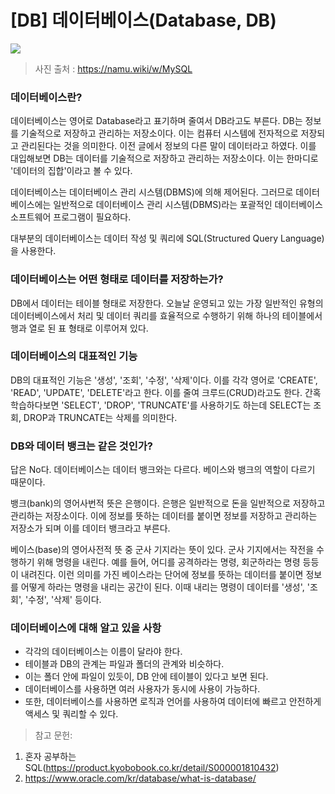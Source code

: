# [DB] 데이터베이스(Database, DB)

![](https://velog.velcdn.com/images/chrios99/post/bc299d12-855d-4574-95bc-83f6d6c72835/image.png)
> 사진 출처 : https://namu.wiki/w/MySQL

### 데이터베이스란?
데이터베이스는 영어로 Database라고 표기하며 줄여서 DB라고도 부른다. DB는 정보를 기술적으로 저장하고 관리하는 저장소이다. 이는 컴퓨터 시스템에 전자적으로 저장되고 관리된다는 것을 의미한다. 이전 글에서 정보의 다른 말이 데이터라고 하였다. 이를 대입해보면 DB는 데이터를 기술적으로 저장하고 관리하는 저장소이다. 이는 한마디로 '데이터의 집합'이라고 볼 수 있다.

데이터베이스는 데이터베이스 관리 시스템(DBMS)에 의해 제어된다. 그러므로 데이터베이스에는 일반적으로 데이터베이스 관리 시스템(DBMS)라는 포괄적인 데이터베이스 소프트웨어 프로그램이 필요하다.

대부분의 데이터베이스는 데이터 작성 및 쿼리에 SQL(Structured Query Language)을 사용한다.

### 데이터베이스는 어떤 형태로 데이터를 저장하는가?
DB에서 데이터는 테이블 형태로 저장한다. 오늘날 운영되고 있는 가장 일반적인 유형의 데이터베이스에서 처리 및 데이터 쿼리를 효율적으로 수행하기 위해 하나의 테이블에서 행과 열로 된 표 형태로 이루어져 있다.

### 데이터베이스의 대표적인 기능
DB의 대표적인 기능은 '생성', '조회', '수정', '삭제'이다. 이를 각각 영어로 'CREATE', 'READ', 'UPDATE', 'DELETE'라고 한다. 이를 줄여 크루드(CRUD)라고도 한다. 간혹 학습하다보면 'SELECT', 'DROP', 'TRUNCATE'를 사용하기도 하는데 SELECT는 조회, DROP과 TRUNCATE는 삭제를 의미한다.

### DB와 데이터 뱅크는 같은 것인가?
답은 No다. 데이터베이스는 데이터 뱅크와는 다르다. 베이스와 뱅크의 역할이 다르기 때문이다.

뱅크(bank)의 영어사번적 뜻은 은행이다. 은행은 일반적으로 돈을 일반적으로 저장하고 관리하는 저장소이다. 이에 정보를 뜻하는 데이터를 붙이면 정보를 저장하고 관리하는 저장소가 되며 이를 데이터 뱅크라고 부른다.

베이스(base)의 영어사전적 뜻 중 군사 기지라는 뜻이 있다. 군사 기지에서는 작전을 수행하기 위해 명령을 내린다. 예를 들어, 어디를 공격하라는 명령, 회군하라는 명령 등등이 내려진다. 이런 의미를 가진 베이스라는 단어에 정보를 뜻하는 데이터를 붙이면 정보를 어떻게 하라는 명령을 내리는 공간이 된다. 이때 내리는 명령이 데이터를 '생성', '조회', '수정', '삭제' 등이다.

### 데이터베이스에 대해 알고 있을 사항
- 각각의 데이터베이스는 이름이 달라야 한다.
- 테이블과 DB의 관계는 파일과 폴더의 관계와 비슷하다.
- 이는 폴더 안에 파일이 있듯이, DB 안에 테이블이 있다고 보면 된다.
- 데이터베이스를 사용하면 여러 사용자가 동시에 사용이 가능하다.
- 또한, 데이터베이스를 사용하면 로직과 언어를 사용하여 데이터에 빠르고 안전하게 액세스 및 쿼리할 수 있다.


> 참고 문헌:
1. 혼자 공부하는 SQL(https://product.kyobobook.co.kr/detail/S000001810432)
2. https://www.oracle.com/kr/database/what-is-database/